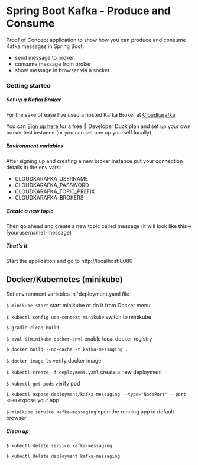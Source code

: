 # Spring Boot Kafka - Produce and Consume

Proof of Concept application to show how you can produce and consume Kafka messages in Spring Boot.

* send message to broker
* consume message from broker
* show message in browser via a socket

### Getting started


##### Set up a Kafka Broker

For the sake of ease I´ve used a hosted Kafka Broker at [Cloudkarafka](https://www.cloudkarafka.com/) 
 
You can [Sign up here](https://customer.cloudkarafka.com/instance/create?plan=ducky) for a free :tada: Developer Duck plan and set up your own broker test instance (or you can set one up yourself locally) 

##### Environment variables
After signing up and creating a new broker instance put your connection details in the env vars:


- CLOUDKARAFKA_USERNAME
- CLOUDKARAFKA_PASSWORD
- CLOUDKARAFKA_TOPIC_PREFIX 
- CLOUDKARAFKA_BROKERS


##### Create a new topic

Then go ahead and create a new topic called message (it will look like this=> \[yourusername\]-message)


##### That's it

Start the application and go to http://localhost:8080




## Docker/Kubernetes (minikube)

Set environment variables in `deployment.yaml file

`$ minikube start` start minikube or do it from Docker menu

`$ kubectl config use-context minikube` switch to minikube

`$ gradle clean build` 

`$ eval $(minikube docker-env)` enable local docker registry

`$ docker build --no-cache -t kafka-messaging .`

`$ docker image ls` verify docker image

`$ kubectl create -f deployment.yaml` create a new deployment

`$ kubectl get pods` verify pod

`$ kubectl expose deployment/kafka-messaging --type="NodePort" --port 8080` expose your app 

`$ minikube service kafka-messaging` open the running app in default browser


##### Clean up

`$ kubectl delete service kafka-messaging`

`$ kubectl delete deployment kafka-messaging`
